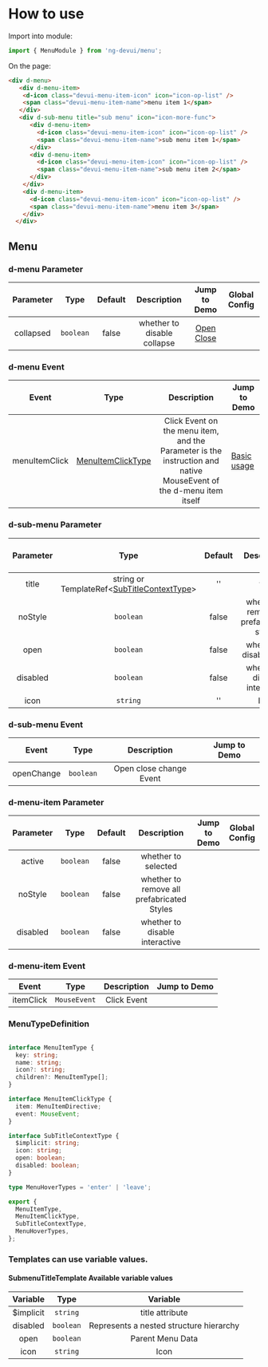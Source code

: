 # How to use

Import into module:

```typescript
import { MenuModule } from 'ng-devui/menu';
```

On the page:

```html
<div d-menu>
   <div d-menu-item>
    <d-icon class="devui-menu-item-icon" icon="icon-op-list" />
    <span class="devui-menu-item-name">menu item 1</span>
   </div>
   <div d-sub-menu title="sub menu" icon="icon-more-func">
      <div d-menu-item>
        <d-icon class="devui-menu-item-icon" icon="icon-op-list" />
        <span class="devui-menu-item-name">sub menu item 1</span>
      </div>
      <div d-menu-item>
        <d-icon class="devui-menu-item-icon" icon="icon-op-list" />
        <span class="devui-menu-item-name">sub menu item 2</span>
      </div>
    </div>
    <div d-menu-item>
      <d-icon class="devui-menu-item-icon" icon="icon-op-list" />
      <span class="devui-menu-item-name">menu item 3</span>
    </div>
  </div>
```

## Menu

### d-menu Parameter

|        Parameter        |                         Type                          |    Default    |                                                                                                                  Description                                                                                                                  | Jump to Demo                                                      |Global Config| 
| :----------------: | :----------------: | :---------------------------------------------------: | :--------: | :------------------------------------------------------------------------------------------------------------------------------------------------------------------------------------------------------------------------------------: | -------------------------------------------------------------- |
|      collapsed      |                       `boolean`                        |  false   |                                                                                    whether to disable collapse                                                                                    | [Open Close](demo#open-close)                                 |

### d-menu Event

|       Event       |                                   Type                                    |                                                                            Description                                                                            | Jump to Demo                    |
| :--------------: | :-----------------------------------------------------------------------: | :--------------------------------------------------------------------------------------------------------------------------------------------------------: | ---------------------------- |
|    menuItemClick    | [MenuItemClickType](#menutypeDefinition) | Click Event on the menu item, and the Parameter is the instruction and native MouseEvent of the d-menu item itself | [Basic usage](demo#basic-usage) |                                                                        | [Basic usage](demo#basic-usage) |


### d-sub-menu Parameter

|        Parameter        |                         Type                          |    Default    |                                                                                                                  Description                                                                                                                  | Jump to Demo                                                      |Global Config| 
| :----------------: | :----------------: | :---------------------------------------------------: | :--------: | :------------------------------------------------------------------------------------------------------------------------------------------------------------------------------------------------------------------------------------: | -------------------------------------------------------------- |
|      title      |                       string or TemplateRef<[SubTitleContextType](#menutypeDefinition)>                       |  ''   |  title                                                                                   |                           |
|      noStyle      |                       `boolean`                        |  false   |  whether to remove all prefabricated styles                                                                                   |                                |
|      open      |                       `boolean`                        |  false   |  whether to disable open                                                                                  |                             |
|      disabled      |                       `boolean`                        |  false   |  whether to disable interactive                                                                              |                                |
|      icon      |                       `string`                        |  ''   |  Icon                                                                         |                               |

### d-sub-menu Event

|       Event       |                                   Type                                    |                                                                            Description                                                                            | Jump to Demo                    |
| :--------------: | :-----------------------------------------------------------------------: | :--------------------------------------------------------------------------------------------------------------------------------------------------------: | ---------------------------- |
|    openChange    | `boolean` | Open close change Event |                                                                                                        |  |

### d-menu-item Parameter

|        Parameter        |                         Type                          |    Default    |                                                                                                                  Description                                                                                                                  | Jump to Demo                                                      |Global Config| 
| :----------------: | :----------------: | :---------------------------------------------------: | :--------: | :------------------------------------------------------------------------------------------------------------------------------------------------------------------------------------------------------------------------------------: | -------------------------------------------------------------- |
|      active      |                       `boolean`                       |  false   |  whether to selected                                                                                   |                           |
|      noStyle      |                       `boolean`                        |  false   |  whether to remove all prefabricated Styles                                                                                         |                                |
|      disabled      |                       `boolean`                        |  false   |  whether to disable interactive                                                                                          |                                |

### d-menu-item Event

|       Event       |                                   Type                                    |                                                                            Description                                                                            | Jump to Demo                    |
| :--------------: | :-----------------------------------------------------------------------: | :--------------------------------------------------------------------------------------------------------------------------------------------------------: | ---------------------------- |
|    itemClick    | `MouseEvent` | Click Event |                                                                                                        |  |



### MenuTypeDefinition

```typescript

interface MenuItemType {
  key: string;
  name: string;
  icon?: string;
  children?: MenuItemType[];
}

interface MenuItemClickType {
  item: MenuItemDirective;
  event: MouseEvent;
}

interface SubTitleContextType {
  $implicit: string;
  icon: string;
  open: boolean;
  disabled: boolean;
}

type MenuHoverTypes = 'enter' | 'leave';

export {
  MenuItemType,
  MenuItemClickType,
  SubTitleContextType,
  MenuHoverTypes,
};

```

### Templates can use variable values.

#### SubmenuTitleTemplate Available variable values

|        Variable        |    Type    |                   Variable                  |
| :----------------: | :--------: | :-----------------------------------------------: |
|       $implicit        |   `string`    |                title attribute                 |
|       disabled       |  `boolean`  |                 Represents a nested structure hierarchy                  |
|       open       |   `boolean`    |                 Parent Menu Data                  |
|   icon   |  `string`  |        Icon   |
